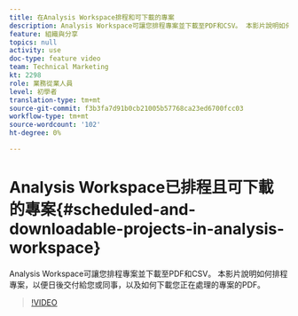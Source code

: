 ```yaml
---
title: 在Analysis Workspace排程和可下載的專案
description: Analysis Workspace可讓您排程專案並下載至PDF和CSV。 本影片說明如何排程專案，以便日後交付給您或同事，以及如何下載您正在處理的專案的PDF。
feature: 組織與分享
topics: null
activity: use
doc-type: feature video
team: Technical Marketing
kt: 2298
role: 業務從業人員
level: 初學者
translation-type: tm+mt
source-git-commit: f3b3fa7d91b0cb21005b57768ca23ed6700fcc03
workflow-type: tm+mt
source-wordcount: '102'
ht-degree: 0%

---
```



# Analysis Workspace已排程且可下載的專案{#scheduled-and-downloadable-projects-in-analysis-workspace}

Analysis Workspace可讓您排程專案並下載至PDF和CSV。 本影片說明如何排程專案，以便日後交付給您或同事，以及如何下載您正在處理的專案的PDF。

>[!VIDEO](https://video.tv.adobe.com/v/24709/?quality=12)
